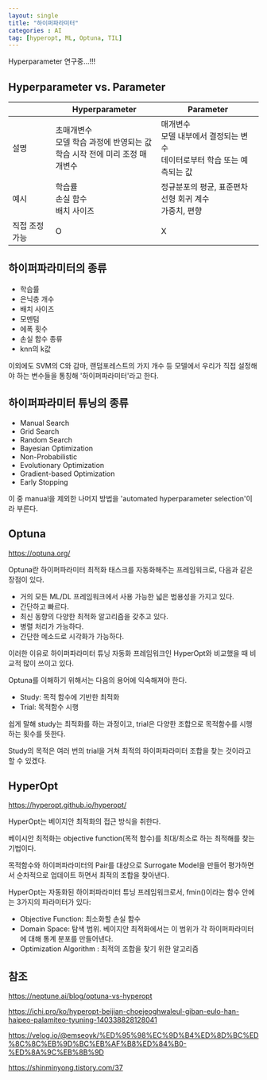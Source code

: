 ```yaml
---
layout: single
title: "하이퍼파라미터"
categories : AI
tag: [hyperopt, ML, Optuna, TIL]
---
```


Hyperparameter 연구중...!!!

## Hyperparameter vs. Parameter

||Hyperparameter|Parameter|
|--|--|--|
|설명|초매개변수<br>모델 학습 과정에 반영되는 값<br>학습 시작 전에 미리 조정	매개변수|매개변수<br>모델 내부에서 결정되는 변수<br>데이터로부터 학습 또는 예측되는 값|
|예시|학습률<br>손실 함수<br>배치 사이즈|정규분포의 평균, 표준편차<br>선형 회귀 계수<br>가중치, 편향|
|직접 조정 가능|O|X|

## 하이퍼파라미터의 종류
- 학습률
- 은닉층 개수
- 배치 사이즈
- 모멘텀
- 에폭 횟수
- 손실 함수 종류
- knn의 k값

이외에도 SVM의 C와 감마, 랜덤포레스트의 가지 개수 등 모델에서 우리가 직접 설정해야 하는 변수들을 통칭해 '하이퍼파라미터'라고 한다.

## 하이퍼파라미터 튜닝의 종류

- Manual Search
- Grid Search
- Random Search
- Bayesian Optimization
- Non-Probabilistic
- Evolutionary Optimization
- Gradient-based Optimization
- Early Stopping

이 중 manual을 제외한 나머지 방법을 'automated hyperparameter selection'이라 부른다.

## Optuna

https://optuna.org/

Optuna란 하이퍼파라미터 최적화 태스크를 자동화해주는 프레임워크로, 다음과 같은 장점이 있다.

- 거의 모든 ML/DL 프레임워크에서 사용 가능한 넓은 범용성을 가지고 있다.
- 간단하고 빠르다.
- 최신 동향의 다양한 최적화 알고리즘을 갖추고 있다.
- 병렬 처리가 가능하다.
- 간단한 메소드로 시각화가 가능하다.

이러한 이유로 하이퍼파라미터 튜닝 자동화 프레임워크인 HyperOpt와 비교했을 때 비교적 많이 쓰이고 있다.

Optuna를 이해하기 위해서는 다음의 용어에 익숙해져야 한다.

- Study: 목적 함수에 기반한 최적화
- Trial: 목적함수 시행

쉽게 말해 study는 최적화를 하는 과정이고, trial은 다양한 조합으로 목적함수를 시행하는 횟수를 뜻한다.

Study의 목적은 여러 번의 trial을 거쳐 최적의 하이퍼파라미터 조합을 찾는 것이라고 할 수 있겠다.

## HyperOpt

https://hyperopt.github.io/hyperopt/

HyperOpt는 베이지안 최적화의 접근 방식을 취한다.

베이시안 최적화는 objective function(목적 함수)를 최대/최소로 하는 최적해를 찾는 기법이다.

목적함수와 하이퍼파라미터의 Pair를 대상으로 Surrogate Model을 만들어 평가하면서 순차적으로 업데이트 하면서 최적의 조합을 찾아낸다.

HyperOpt는 자동화된 하이퍼파라미터 튜닝 프레임워크로서, fmin()이라는 함수 안에는 3가지의 파라미터가 있다:

- Objective Function: 최소화할 손실 함수
- Domain Space: 탐색 범위. 베이지안 최적화에서는 이 범위가 각 하이퍼파라미터에 대해 통계 분포를 만들어낸다.
- Optimization Algorithm : 최적의 조합을 찾기 위한 알고리즘

## 참조

https://neptune.ai/blog/optuna-vs-hyperopt

https://ichi.pro/ko/hyperopt-beijian-choejeoghwaleul-giban-eulo-han-haipeo-palamiteo-tyuning-140338828128041

https://velog.io/@emseoyk/%ED%95%98%EC%9D%B4%ED%8D%BC%ED%8C%8C%EB%9D%BC%EB%AF%B8%ED%84%B0-%ED%8A%9C%EB%8B%9D

https://shinminyong.tistory.com/37
